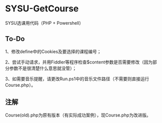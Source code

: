 # SYSU-GetCourse
SYSU选课用代码（PHP + Powershell）

## To-Do
1、修改define中的Cookies及要选择的课程编号；

2、尝试手动请求，并用Fiddler等程序检查$content参数是否需要修改（因为部分参数不是很清楚什么意思就没管）；

3、如需要音乐提醒，请更改Run.ps1中的音乐文件路径（不需要则直接运行Course.php）。

## 注解
Course(old).php为原有版本（有实际成功案例），现Course.php为改进版。